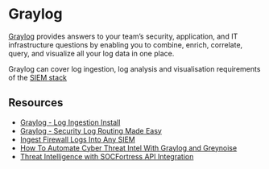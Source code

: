 # Graylog

[Graylog](https://graylog.org/) provides answers to your team’s security, application, and IT infrastructure questions by enabling you to combine, enrich, correlate, query, and visualize all your log data in one place.

Graylog can cover log ingestion, log analysis and visualisation requirements of the [SIEM stack](https://siem.tymyrddin.dev/docs/notes/siem#siem-stack-requirements)

## Resources

* [Graylog - Log Ingestion Install](https://www.youtube.com/watch?v=63pNANfZHIk&list=PLB6hQ_WpB6U0WeroZAfssgRpxW8olnkqy&index=4)
* [Graylog - Security Log Routing Made Easy](https://www.youtube.com/watch?v=ZDL4MUxtIrY&list=PLB6hQ_WpB6U0WeroZAfssgRpxW8olnkqy&index=7)
* [Ingest Firewall Logs Into Any SIEM](https://www.youtube.com/watch?v=2tnSfuYF60A&list=PLB6hQ_WpB6U0WeroZAfssgRpxW8olnkqy&index=9)
* [How To Automate Cyber Threat Intel With Graylog and Greynoise](https://www.youtube.com/watch?v=ubdqtgCxdFo&list=PLB6hQ_WpB6U0WeroZAfssgRpxW8olnkqy&index=10)
* [Threat Intelligence with SOCFortress API Integration](https://www.youtube.com/watch?v=TITh2O7VvcU&list=PLB6hQ_WpB6U0WeroZAfssgRpxW8olnkqy&index=19)
